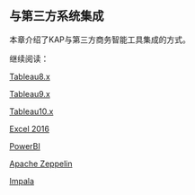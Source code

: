 ## 与第三方系统集成

本章介绍了KAP与第三方商务智能工具集成的方式。

继续阅读：

[Tableau8.x](tableau_8.cn.md)

[Tableau9.x](tableau_9.cn.md)

[Tableau10.x](tableau_10.cn.md)

[Excel 2016](excel_2016.cn.md)

[PowerBI](powerbi.cn.md)

[Apache Zeppelin](zeppelin.cn.md)

[Impala](impala.cn.md)